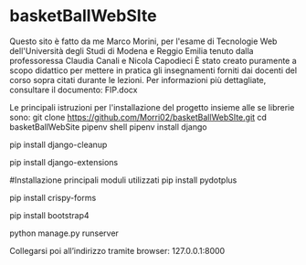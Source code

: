 # basketBallWebSIte

Questo sito è fatto da me Marco Morini, per l'esame di Tecnologie Web dell'Università degli Studi di Modena e Reggio Emilia tenuto dalla professoressa Claudia Canali e Nicola Capodieci
È stato creato puramente a scopo didattico per mettere in pratica gli insegnamenti forniti dai docenti del corso sopra citati durante le lezioni.
Per informazioni più dettagliate, consultare il documento: FIP.docx

Le principali istruzioni per l'installazione del progetto insieme alle se librerie sono:
git clone https://github.com/Morri02/basketBallWebSIte.git
cd basketBallWebSite
pipenv shell
pipenv install django

pip install django-cleanup

pip install django-extensions

#Installazione principali moduli utilizzati
pip install pydotplus

pip install crispy-forms

pip install bootstrap4

python manage.py runserver

Collegarsi poi all’indirizzo tramite browser: 127.0.0.1:8000
